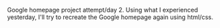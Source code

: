 Google homepage project attempt/day 2. Using what I experienced yesterday,
I'll try to recreate the Google homepage again using html/css. 